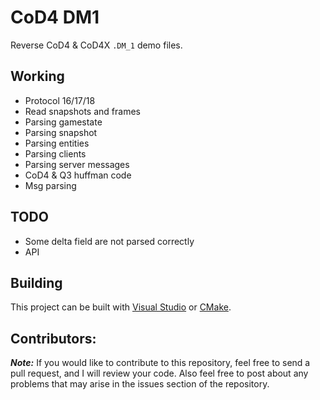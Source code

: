# CoD4 DM1
Reverse CoD4 & CoD4X ``.DM_1`` demo files.

## Working
* Protocol 16/17/18
* Read snapshots and frames
* Parsing gamestate
* Parsing snapshot
* Parsing entities
* Parsing clients
* Parsing server messages
* CoD4 & Q3 huffman code
* Msg parsing

## TODO
* Some delta field are not parsed correctly
* API

## Building
This project can be built with [Visual Studio](https://visualstudio.microsoft.com/) or [CMake](https://cmake.org/).

## Contributors:
***Note:*** If you would like to contribute to this repository, feel free to send a pull request, and I will review your code. Also feel free to post about any problems that may arise in the issues section of the repository.
